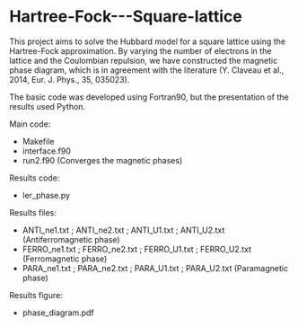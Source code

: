 # Hartree-Fock---Square-lattice
This project aims to solve the Hubbard model for a square lattice using the Hartree-Fock approximation. 
By varying the number of electrons in the lattice and the Coulombian repulsion, we have constructed the magnetic phase diagram, 
which is in agreement with the literature (Y. Claveau et al., 2014, Eur. J. Phys., 35, 035023).

The basic code was developed using Fortran90, but the presentation of the results used Python.

Main code:
 - Makefile
 - interface.f90
 - run2.f90 (Converges the magnetic phases)

Results code:
 - ler_phase.py

Results files:
 - ANTI_ne1.txt ; ANTI_ne2.txt ; ANTI_U1.txt ; ANTI_U2.txt (Antiferromagnetic phase)
 - FERRO_ne1.txt ; FERRO_ne2.txt ; FERRO_U1.txt ; FERRO_U2.txt (Ferromagnetic phase)
 - PARA_ne1.txt ; PARA_ne2.txt ; PARA_U1.txt ; PARA_U2.txt (Paramagnetic phase)

Results figure:
 - phase_diagram.pdf
